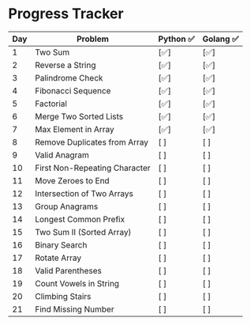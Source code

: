 # Progress Tracker

| Day | Problem                       | Python ✅ | Golang ✅ |
|-----|-------------------------------|-----------|-----------|
| 1   | Two Sum                       | [✅]      | [✅]       |
| 2   | Reverse a String              | [✅]      | [✅]       |
| 3   | Palindrome Check              | [✅]      | [✅]       |
| 4   | Fibonacci Sequence            | [✅]      | [✅]       |
| 5   | Factorial                     | [✅]      | [✅]       |
| 6   | Merge Two Sorted Lists        | [✅]      | [✅]       |
| 7   | Max Element in Array          | [✅]      | [✅]       |
| 8   | Remove Duplicates from Array  | [ ]       | [ ]       |
| 9   | Valid Anagram                 | [ ]       | [ ]       |
| 10  | First Non-Repeating Character | [ ]       | [ ]       |
| 11  | Move Zeroes to End            | [ ]       | [ ]       |
| 12  | Intersection of Two Arrays    | [ ]       | [ ]       |
| 13  | Group Anagrams                | [ ]       | [ ]       |
| 14  | Longest Common Prefix         | [ ]       | [ ]       |
| 15  | Two Sum II (Sorted Array)     | [ ]       | [ ]       |
| 16  | Binary Search                 | [ ]       | [ ]       |
| 17  | Rotate Array                  | [ ]       | [ ]       |
| 18  | Valid Parentheses             | [ ]       | [ ]       |
| 19  | Count Vowels in String        | [ ]       | [ ]       |
| 20  | Climbing Stairs               | [ ]       | [ ]       |
| 21  | Find Missing Number           | [ ]       | [ ]       |
